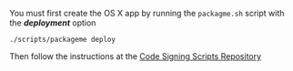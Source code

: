 
You must first create the OS X app by running the `packagme.sh` script with the **_deployment_** option

`./scripts/packageme deploy`


Then follow the instructions at the [Code Signing Scripts Repository](https://github.com/hasii2011/CodeSigningScripts)
